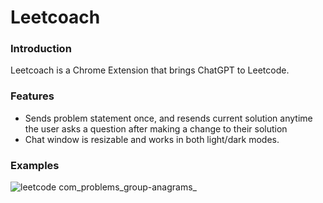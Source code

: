 # Leetcoach

### Introduction
Leetcoach is a Chrome Extension that brings ChatGPT to Leetcode.

### Features
- Sends problem statement once, and resends current solution anytime the user asks a question after making a change to their solution
- Chat window is resizable and works in both light/dark modes.

### Examples

![leetcode com_problems_group-anagrams_](https://user-images.githubusercontent.com/71854758/223333526-f50e3f86-5413-4371-b798-5b5cd388c9b0.png)
